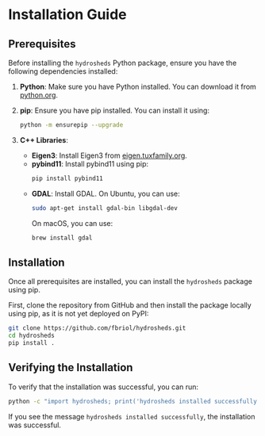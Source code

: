 # Installation Guide

## Prerequisites

Before installing the `hydrosheds` Python package, ensure you have the following
dependencies installed:

1. **Python**: Make sure you have Python installed. You can download it from
   [python.org](https://www.python.org/).
2. **pip**: Ensure you have pip installed. You can install it using:
    ```sh
    python -m ensurepip --upgrade
    ```

3. **C++ Libraries**:
    - **Eigen3**: Install Eigen3 from
        [eigen.tuxfamily.org](https://eigen.tuxfamily.org/dox/GettingStarted.html).
    - **pybind11**: Install pybind11 using pip:
        ```sh
        pip install pybind11
        ```
    - **GDAL**: Install GDAL. On Ubuntu, you can use:
        ```sh
        sudo apt-get install gdal-bin libgdal-dev
        ```
      On macOS, you can use:
        ```sh
        brew install gdal
        ```

## Installation

Once all prerequisites are installed, you can install the `hydrosheds` package
using pip.

First, clone the repository from GitHub and then install the package locally
using pip, as it is not yet deployed on PyPI:

```sh
git clone https://github.com/fbriol/hydrosheds.git
cd hydrosheds
pip install .
```

## Verifying the Installation

To verify that the installation was successful, you can run:

```sh
python -c "import hydrosheds; print('hydrosheds installed successfully')"
```

If you see the message `hydrosheds installed successfully`, the installation was
successful.
